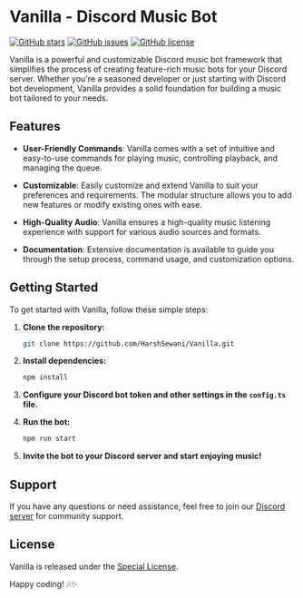 # Vanilla - Discord Music Bot

[![GitHub stars](https://img.shields.io/github/stars/HarshSewani/Vanilla.svg)](https://github.com/HarshSewani/Vanilla/stargazers)
[![GitHub issues](https://img.shields.io/github/issues/HarshSewani/Vanilla.svg)](https://github.com/HarshSewani/Vanilla/issues)
[![GitHub license](https://img.shields.io/github/license/HarshSewani/Vanilla.svg)](https://github.com/HarshSewani/Vanilla/blob/main/LICENSE)

Vanilla is a powerful and customizable Discord music bot framework that simplifies the process of creating feature-rich music bots for your Discord server. Whether you're a seasoned developer or just starting with Discord bot development, Vanilla provides a solid foundation for building a music bot tailored to your needs.

## Features

- **User-Friendly Commands**: Vanilla comes with a set of intuitive and easy-to-use commands for playing music, controlling playback, and managing the queue.

- **Customizable**: Easily customize and extend Vanilla to suit your preferences and requirements. The modular structure allows you to add new features or modify existing ones with ease.

- **High-Quality Audio**: Vanilla ensures a high-quality music listening experience with support for various audio sources and formats.

- **Documentation**: Extensive documentation is available to guide you through the setup process, command usage, and customization options.

## Getting Started

To get started with Vanilla, follow these simple steps:

1. **Clone the repository:**
   ```bash
   git clone https://github.com/HarshSewani/Vanilla.git
   ```

2. **Install dependencies:**
   ```bash
   npm install
   ```

3. **Configure your Discord bot token and other settings in the `config.ts` file.**

4. **Run the bot:**
   ```bash
   npm run start
   ```

5. **Invite the bot to your Discord server and start enjoying music!**

## Support

If you have any questions or need assistance, feel free to join our [Discord server](https://discord.gg/hommies) for community support.

## License

Vanilla is released under the [Special License](https://github.com/HarshSewani/Vanilla/blob/main/LICENSE).

Happy coding! 🎶✨
